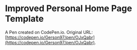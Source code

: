 # Improved Personal Home Page  Template

A Pen created on CodePen.io. Original URL: [https://codepen.io/Gerson97/pen/OJxQabr](https://codepen.io/Gerson97/pen/OJxQabr).

